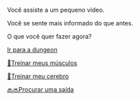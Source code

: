 Você assiste a um pequeno vídeo.

Você se sente mais informado do que antes.

O que você quer fazer agora?

[Ir para a dungeon](../1/1.md)

[💪Treinar meus músculos](0-1A.md)

[📖Treinar meu cerebro](0-1B.md)

[🔙🔜Procurar uma saída](../3/1.md)